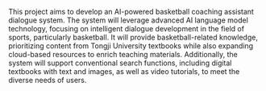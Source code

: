 This project aims to develop an AI-powered basketball coaching assistant dialogue system. The system will leverage advanced AI language model technology, focusing on intelligent dialogue development in the field of sports, particularly basketball. It will provide basketball-related
knowledge, prioritizing content from Tongji University textbooks while also expanding cloud-based resources to enrich teaching materials. Additionally, the system will support conventional search functions, including digital textbooks with text and images, as well as video tutorials, to
meet the diverse needs of users.
